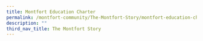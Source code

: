 ```yaml
---
title: Montfort Education Charter
permalink: /montfort-community/The-Montfort-Story/montfort-education-charter
description: ""
third_nav_title: The Montfort Story
---
```

